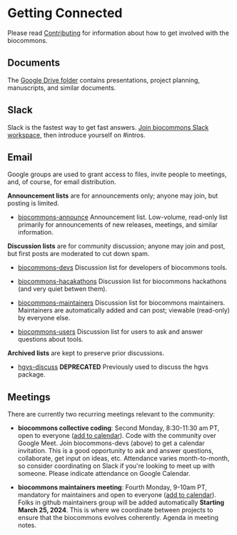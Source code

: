 # Getting Connected

Please read [Contributing](../contributing/index.md) for information about how to get involved with the biocommons.

## Documents

The [Google Drive folder](https://t.ly/biocommons-drive) contains presentations, project planning,
manuscripts, and similar documents.

## Slack

<!-- Note to self: refresh link from https://biocommons.slack.com/admin/shared_invites -->
Slack is the fastest way to get fast answers. [Join biocommons Slack
workspace](https://join.slack.com/t/biocommons/shared_invite/zt-22itxnqnm-_AVSlu~Mi5jttKqEi1UyNA),
then introduce yourself on #intros.

## Email

Google groups are used to grant access to files, invite people to meetings, and, of
course, for email distribution.  

**Announcement lists** are for announcements only; anyone may join, but posting is limited. 

* [biocommons-announce](https://groups.google.com/g/biocommons-announce)
  Announcement list. Low-volume, read-only list primarily for announcements of new releases, meetings, and similar
  information.

**Discussion lists** are for community discussion; anyone may join and post, but first posts are
moderated to cut down spam.

* [biocommons-devs](https://groups.google.com/g/biocommons-devs)
  Discussion list for developers of biocommons tools.

* [biocommons-hacakathons](https://groups.google.com/g/biocommons-hackathons)
  Discussion list for biocommons hackathons (and very quiet betwen them).

* [biocommons-maintainers](https://groups.google.com/g/biocommons-maintainers)
  Discussion list for biocommons maintainers. Maintainers are automatically added and can post;
  viewable (read-only) by everyone else.

* [biocommons-users](https://groups.google.com/g/biocommons-users)
  Discussion list for users to ask and answer questions about tools.

**Archived lists** are kept to preserve prior discussions.

* [hgvs-discuss](https://groups.google.com/g/hgvs-discuss) **DEPRECATED**  Previously used to
  discuss the hgvs package. 

## Meetings

There are currently two recurring meetings relevant to the community:

* **biocommons collective coding**: Second Monday, 8:30-11:30 am PT, open to everyone ([add to
  calendar](https://calendar.google.com/calendar/event?action=TEMPLATE&tmeid=M3RsbnQ2bnVlcDBkbXNnaTZyMHJ1YXNjcGpfMjAyNDAxMDhUMTYzMDAwWiByZWVjZUBoYXJ0cy5uZXQ&tmsrc=reece%40harts.net&scp=ALL)).
  Code with the community over Google Meet. Join biocommons-devs (above) to get a calendar
  invitation. This is a good opportunity to ask and answer questions, collaborate, get input on
  ideas, etc. Attendance varies month-to-month, so consider coordinating on Slack if you're looking
  to meet up with someone. Please indicate attendance on Google Calendar.

* **biocommons maintainers meeting**: Fourth Monday, 9-10am PT, mandatory for maintainers and open
  to everyone ([add to
  calendar](https://calendar.google.com/calendar/event?action=TEMPLATE&tmeid=cThlNjVlb2NrOTJnNXRpOTllMThycDdzZmRfMjAyNDAzMjVUMTYwMDAwWiByZWVjZUBoYXJ0cy5uZXQ&tmsrc=reece%40harts.net&scp=ALL)).
  Folks in github maintainers group will be added automatically **Starting March 25, 2024**. This is
  where we coordinate between projects to ensure that the biocommons evolves coherently. Agenda in
  meeting notes.